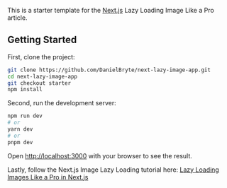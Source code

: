 This is a starter template for the [Next.js](https://nextjs.org/) Lazy Loading Image Like a Pro article.

## Getting Started

First, clone the project:

```bash
git clone https://github.com/DanielBryte/next-lazy-image-app.git
cd next-lazy-image-app
git checkout starter
npm install
```

Second, run the development server:

```bash
npm run dev
# or
yarn dev
# or
pnpm dev
```

Open [http://localhost:3000](http://localhost:3000) with your browser to see the result.

Lastly, follow the Next.js Image Lazy Loading tutorial here:
[Lazy Loading Images Like a Pro in Next.js](https://ezedinirudaniel.hashnode.dev/)



